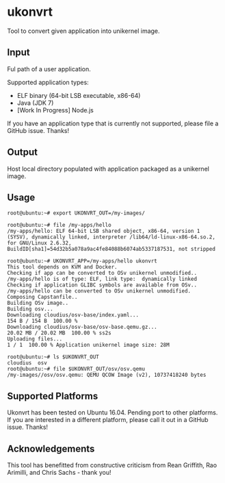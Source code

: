 # ukonvrt
Tool to convert given application into unikernel image.

## Input

Ful path of a user application. 

Supported application types:
- ELF binary (64-bit LSB executable, x86-64)
- Java (JDK 7)
- [Work In Progress] Node.js

If you have an application type that is currently not supported, please file a GitHub issue. Thanks!

## Output

Host local directory populated with application packaged as a unikernel image.

## Usage

```
root@ubuntu:~# export UKONVRT_OUT=/my-images/

root@ubuntu:~# file /my-apps/hello
/my-apps/hello: ELF 64-bit LSB shared object, x86-64, version 1 (SYSV), dynamically linked, interpreter /lib64/ld-linux-x86-64.so.2, for GNU/Linux 2.6.32, BuildID[sha1]=54d32b5a078a9ac4fe84088b6074ab5337187531, not stripped

root@ubuntu:~# UKONVRT_APP=/my-apps/hello ukonvrt
This tool depends on KVM and Docker.
Checking if app can be converted to OSv unikernel unmodified..
/my-apps/hello is of type: ELF, link type:  dynamically linked
Checking if application GLIBC symbols are available from OSv..
/my-apps/hello can be converted to OSv unikernel unmodified.
Composing Capstanfile..
Building OSv image..
Building osv...
Downloading cloudius/osv-base/index.yaml...
154 B / 154 B  100.00 % 
Downloading cloudius/osv-base/osv-base.qemu.gz...
20.02 MB / 20.02 MB  100.00 % ss2s
Uploading files...
1 / 1  100.00 % Application unikernel image size: 28M

root@ubuntu:~# ls $UKONVRT_OUT
cloudius  osv
root@ubuntu:~# file $UKONVRT_OUT/osv/osv.qemu 
/my-images//osv/osv.qemu: QEMU QCOW Image (v2), 10737418240 bytes
```
## Supported Platforms

Ukonvrt has been tested on Ubuntu 16.04. Pending port to other platforms. If you are interested in a different platform, please call it out in a GitHub issue. Thanks!

## Acknowledgements

This tool has benefitted from constructive criticism from Rean Griffith, Rao Arimilli, and Chris Sachs - thank you!

